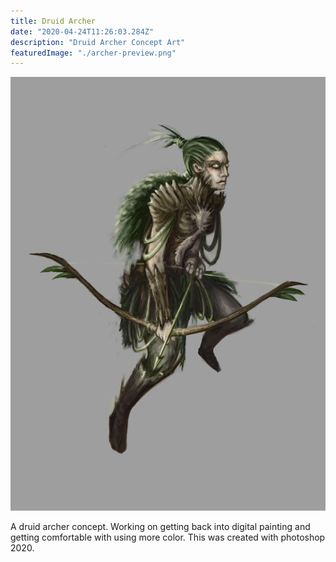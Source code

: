 ```yaml
---
title: Druid Archer
date: "2020-04-24T11:26:03.284Z"
description: "Druid Archer Concept Art"
featuredImage: "./archer-preview.png"
---
```


![Archer](./archer.png)

A druid archer concept. Working on getting back into digital painting and getting comfortable with using more color. This was created with photoshop 2020.
